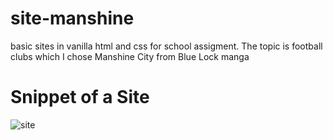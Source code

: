 # site-manshine
basic sites in vanilla html and css for school assigment. The topic is football clubs which I chose Manshine City from Blue Lock manga

# Snippet of a Site
![site](https://user-images.githubusercontent.com/82182605/236702341-14d6047a-5b94-4d99-bce9-77b44f9ba790.png)
